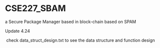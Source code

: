 # CSE227_SBAM

a Secure Package Manager based in block-chain based on SPAM

Update 4.24

​	check data_struct_design.txt to see the data structure and function design
